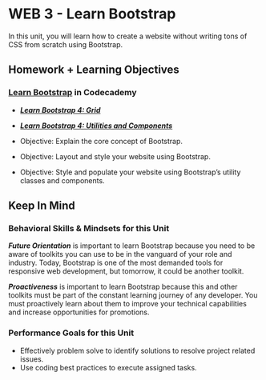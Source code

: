 # WEB 3 - Learn Bootstrap

In this unit, you will learn how to create a website without writing tons of CSS from scratch using Bootstrap.

## Homework + Learning Objectives

### [Learn Bootstrap](https://www.codecademy.com/learn/learn-bootstrap) in Codecademy

* [***Learn Bootstrap 4: Grid***](https://www.codecademy.com/courses/learn-bootstrap/lessons/learn-bootstrap-grid/resume)
* [***Learn Bootstrap 4: Utilities and Components***](https://www.codecademy.com/courses/learn-bootstrap/lessons/learn-bootstrap-utilities-components/resume)

* Objective: Explain the core concept of Bootstrap.
* Objective: Layout and style your website using Bootstrap.
* Objective: Style and populate your website using Bootstrap’s utility classes and components.

## Keep In Mind

### Behavioral Skills & Mindsets for this Unit

***Future Orientation*** is important to learn Bootstrap because you need to be aware of toolkits you can use to be in the vanguard of your role and industry. Today, Bootstrap is one of the most demanded tools for responsive web development, but tomorrow, it could be another toolkit.

***Proactiveness*** is important to learn Bootstrap because this and other toolkits must be part of the constant learning journey of any developer. You must proactively learn about them to improve your technical capabilities and increase opportunities for promotions.

### Performance Goals for this Unit

* Effectively problem solve to identify solutions to resolve project related issues.
* Use coding best practices to execute assigned tasks.
